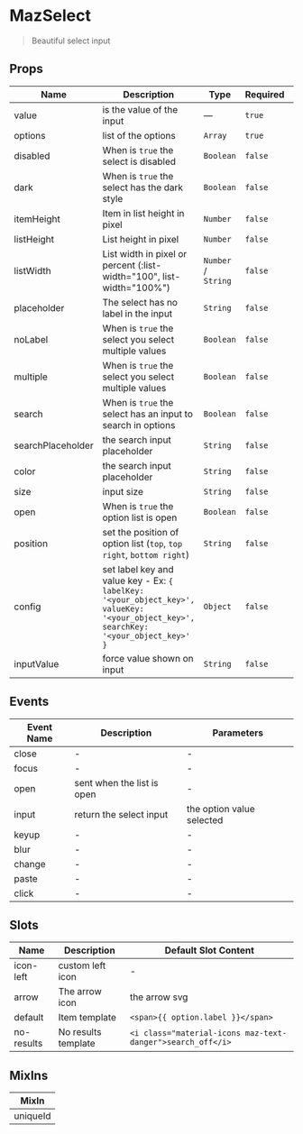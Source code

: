 # MazSelect

> Beautiful select input

## Props

<!-- @vuese:MazSelect:props:start -->
|Name|Description|Type|Required|Default|
|---|---|---|---|---|
|value|is the value of the input|—|`true`|-|
|options|list of the options|`Array`|`true`|-|
|disabled|When is `true` the select is disabled|`Boolean`|`false`|false|
|dark|When is `true` the select has the dark style|`Boolean`|`false`|false|
|itemHeight|Item in list height in pixel|`Number`|`false`|35|
|listHeight|List height in pixel|`Number`|`false`|260|
|listWidth|List width in pixel or percent (:list-width="100", list-width="100%")|`Number` /  `String`|`false`|null|
|placeholder|The select has no label in the input|`String`|`false`|Select option|
|noLabel|When is `true` the select you select multiple values|`Boolean`|`false`|false|
|multiple|When is `true` the select you select multiple values|`Boolean`|`false`|false|
|search|When is `true` the select has an input to search in options|`Boolean`|`false`|false|
|searchPlaceholder|the search input placeholder|`String`|`false`|Search in options|
|color|the search input placeholder|`String`|`false`|primary|
|size|input size|`String`|`false`|md|
|open|When is `true` the option list is open|`Boolean`|`false`|false|
|position|set the position of option list (`top`, `top right`, `bottom right`)|`String`|`false`|left bottom|
|config|set label key and value key - Ex: `{ labelKey: '<your_object_key>', valueKey: '<your_object_key>', searchKey: '<your_object_key>' }`|`Object`|`false`|{"labelKey":"label","valueKey":"value","searchKey":"label"}|
|inputValue|force value shown on input|`String`|`false`|null|

<!-- @vuese:MazSelect:props:end -->


## Events

<!-- @vuese:MazSelect:events:start -->
|Event Name|Description|Parameters|
|---|---|---|
|close|-|-|
|focus|-|-|
|open|sent when the list is open|-|
|input|return the select input|the option value selected|
|keyup|-|-|
|blur|-|-|
|change|-|-|
|paste|-|-|
|click|-|-|

<!-- @vuese:MazSelect:events:end -->


## Slots

<!-- @vuese:MazSelect:slots:start -->
|Name|Description|Default Slot Content|
|---|---|---|
|icon-left|custom left icon|-|
|arrow|The arrow icon|the arrow svg|
|default|Item template|`<span>{{ option.label }}</span>`|
|no-results|No results template|`<i class="material-icons maz-text-danger">search_off</i>`|

<!-- @vuese:MazSelect:slots:end -->


## MixIns

<!-- @vuese:MazSelect:mixIns:start -->
|MixIn|
|---|
|uniqueId|

<!-- @vuese:MazSelect:mixIns:end -->


